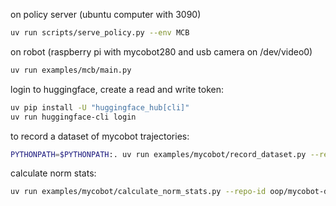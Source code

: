 
on policy server (ubuntu computer with 3090)

```bash
uv run scripts/serve_policy.py --env MCB
```

on robot (raspberry pi with mycobot280 and usb camera on /dev/video0)

```bash
uv run examples/mcb/main.py
```

login to huggingface, create a read and write token:

```bash
uv pip install -U "huggingface_hub[cli]"
uv run huggingface-cli login
```


to record a dataset of mycobot trajectories:

```bash
PYTHONPATH=$PYTHONPATH:. uv run examples/mycobot/record_dataset.py --repo-id hu-po/mycobot-test
```


calculate norm stats:

```bash
uv run examples/mycobot/calculate_norm_stats.py --repo-id oop/mycobot-dataset
```
